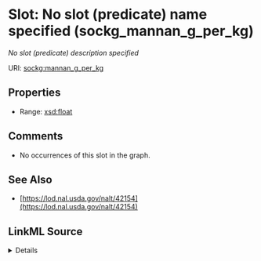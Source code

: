 

# Slot: No slot (predicate) name specified (sockg_mannan_g_per_kg)


_No slot (predicate) description specified_







URI: [sockg:mannan_g_per_kg](https://idir.uta.edu/sockg-ontology/docs/mannan_g_per_kg)



<!-- no inheritance hierarchy -->








## Properties

* Range: [xsd:float](http://www.w3.org/2001/XMLSchema#float)





## Comments

* No occurrences of this slot in the graph.

## See Also

* [https://lod.nal.usda.gov/nalt/42154](https://lod.nal.usda.gov/nalt/42154)



## LinkML Source

<details>

```yaml
name: sockg_mannan_g_per_kg
description: No slot (predicate) description specified
title: No slot (predicate) name specified
comments:
- No occurrences of this slot in the graph.
from_schema: soc-kg
see_also:
- https://lod.nal.usda.gov/nalt/42154
rank: 1000
domain: sockg_BioMassCarbohydrate
slot_uri: sockg:mannan_g_per_kg
alias: sockg_mannan_g_per_kg
range: float

```
</details>